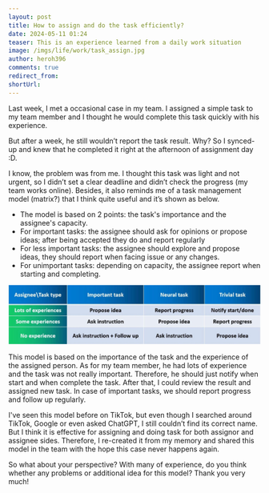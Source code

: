 ```yaml
---
layout: post
title: How to assign and do the task efficiently?
date: 2024-05-11 01:24
teaser: This is an experience learned from a daily work situation
image: /imgs/life/work/task_assign.jpg
author: heroh396
comments: true
redirect_from:
shortUrl:
---
```


Last week, I met a occasional case in my team. I assigned a simple task to my team member and I thought he would complete this task quickly with his experience.

But after a week, he still wouldn’t report the task result. Why? So I synced-up and knew that he completed it right at the afternoon of assignment day :D.

I know, the problem was from me. I thought this task was light and not urgent, so I didn’t set a clear deadline and didn’t check the progress (my team works online). Besides, it also reminds me of a task management model (matrix?) that I think quite useful and it’s shown as below.

- The model is based on 2 points: the task's importance and the assignee's capacity.
- For important tasks: the assignee should ask for opinions or propose ideas; after being accepted they do and report regularly
- For less important tasks: the assignee should explore and propose ideas, they should report when facing issue or any changes.
- For unimportant tasks: depending on capacity, the assignee report when starting and completing.

![task assign table](/imgs/life/work/task_assign_table.jpg)


This model is based on the importance of the task and the experience of the assigned person. As for my team member, he had lots of experience and the task was not really important. Therefore, he should just notify when start and when complete the task. After that, I could review the result and assigned new task. In case of important tasks, we should report progress and follow up regularly.

I've seen this model before on TikTok, but even though I searched around TikTok, Google or even asked ChatGPT, I still couldn’t find its correct name. But I think it is effective for assigning and doing task for both assignor and assignee sides. Therefore, I re-created it from my memory and shared this model in the team with the hope this case never happens again.

So what about your perspective? With many of experience, do you think whether any problems or additional idea for this model? Thank you very much!